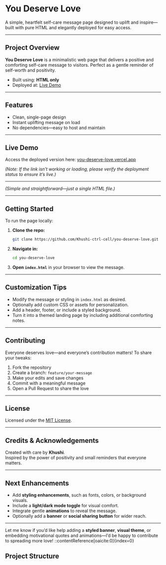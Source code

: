 #  You Deserve Love

A simple, heartfelt self-care message page designed to uplift and inspire—built with pure HTML and elegantly deployed for easy access.

---

##  Project Overview

**You Deserve Love** is a minimalistic web page that delivers a positive and comforting self-care message to visitors. Perfect as a gentle reminder of self-worth and positivity.

- Built using: **HTML only**
- Deployed at: [Live Demo](https://you-deserve-love.vercel.app)

---

##  Features

- Clean, single-page design
- Instant uplifting message on load
- No dependencies—easy to host and maintain

---

##  Live Demo

Access the deployed version here: [you-deserve-love.vercel.app](https://you-deserve-love.vercel.app)

*(Note: If the link isn’t working or loading, please verify the deployment status to ensure it’s live.)*

---

*(Simple and straightforward—just a single HTML file.)*

---

##  Getting Started

To run the page locally:

1. **Clone the repo:**
    ```bash
    git clone https://github.com/Khushi-ctrl-cell/you-deserve-love.git
    ```

2. **Navigate in:**
    ```bash
    cd you-deserve-love
    ```

3. **Open `index.html`** in your browser to view the message.

---

##  Customization Tips

- Modify the message or styling in `index.html` as desired.
- Optionally add custom CSS or assets for personalization.
- Add a header, footer, or include a styled background.
- Turn it into a themed landing page by including additional comforting notes.

---

##  Contributing

Everyone deserves love—and everyone’s contribution matters! To share your tweaks:

1. Fork the repository  
2. Create a branch: `feature/your-message`  
3. Make your edits and save changes  
4. Commit with a meaningful message  
5. Open a Pull Request to share the love

---

##  License

Licensed under the [MIT License](LICENSE).

---

##  Credits & Acknowledgements

Created with care by **Khushi**.  
Inspired by the power of positivity and small reminders that everyone matters.

---

##  Next Enhancements

- Add **styling enhancements**, such as fonts, colors, or background visuals.
- Include a **light/dark mode toggle** for visual comfort.
- Integrate gentle **animations** to reveal the message.
- Optionally add a **banner** or **social sharing button** for wider reach.

---

Let me know if you’d like help adding a **styled banner**, **visual theme**, or embedding motivational quotes and animations—I’d be happy to contribute to spreading more love!
::contentReference[oaicite:0]{index=0}

##  Project Structure

